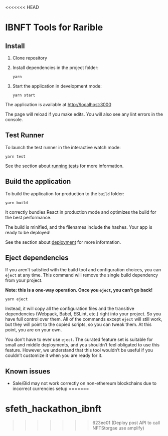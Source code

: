<<<<<<< HEAD
# IBNFT Tools for Rarible

## Install

1. Clone repository
2. Install dependencies in the project folder:

    ```shell
    yarn
    ```

3. Start the application in development mode:

    ```shell
    yarn start
    ```

The application is available at [http://localhost:3000](http://localhost:3000)

The page will reload if you make edits. You will also see any lint errors in the console.

## Test Runner

To launch the test runner in the interactive watch mode:

```shell
yarn test
```

See the section about [running tests](https://facebook.github.io/create-react-app/docs/running-tests) for more information.

## Build the application

To build the application for production to the `build` folder:

```shell
yarn build
```

It correctly bundles React in production mode and optimizes the build for the best performance.

The build is minified, and the filenames include the hashes. Your app is ready to be deployed!

See the section about [deployment](https://facebook.github.io/create-react-app/docs/deployment) for more information.

## Eject dependencies

If you aren't satisfied with the build tool and configuration choices, you can `eject` at any time. This command will remove the single build dependency from your project.

**Note: this is a one-way operation. Once you `eject`, you can’t go back!**

```shell
yarn eject
```

Instead, it will copy all the configuration files and the transitive dependencies (Webpack, Babel, ESLint, etc.) right into your project. So you have full control over them. All of the commands except `eject` will still work, but they will point to the copied scripts, so you can tweak them. At this point, you are on your own.

You don’t have to ever use `eject`. The curated feature set is suitable for small and middle deployments, and you shouldn’t feel obligated to use this feature. However, we understand that this tool wouldn’t be useful if you couldn’t customize it when you are ready for it.

## Known issues

* Sale/Bid may not work correctly on non-ethereum blockchains due to incorrect currencies setup
=======
# sfeth_hackathon_ibnft
>>>>>>> 623ee01 (Deploy post API to call NFTStorgae use amplify)
